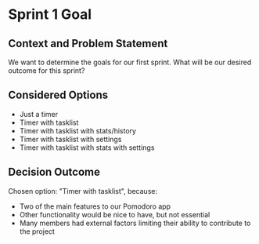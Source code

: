 # Sprint 1 Goal

## Context and Problem Statement

We want to determine the goals for our first sprint.
What will be our desired outcome for this sprint?

## Considered Options

* Just a timer
* Timer with tasklist
* Timer with tasklist with stats/history
* Timer with tasklist with settings
* Timer with tasklist with stats with settings

## Decision Outcome

Chosen option: "Timer with tasklist", because:
- Two of the main features to our Pomodoro app
- Other functionality would be nice to have, but not essential
- Many members had external factors limiting their ability to contribute to the project
